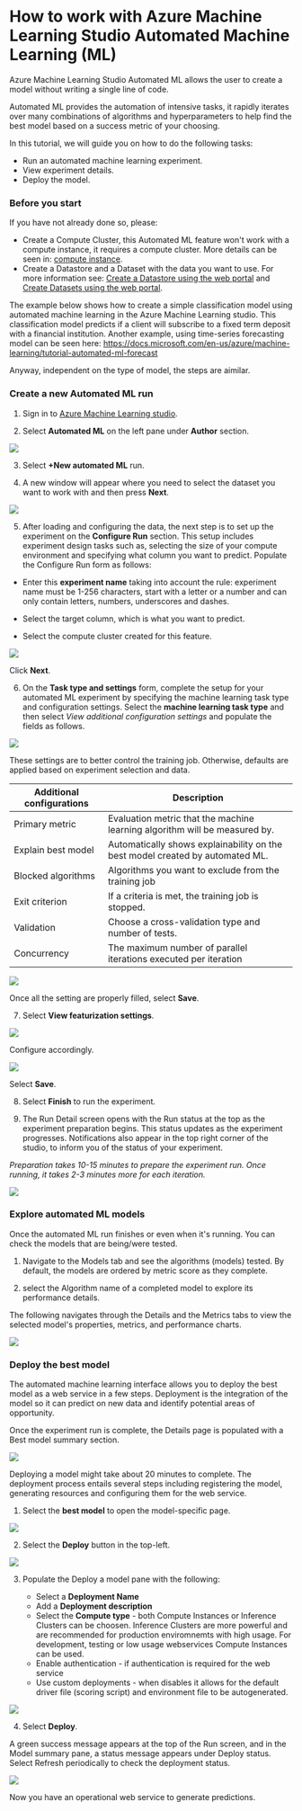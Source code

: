 # How to work with Azure Machine Learning Studio Automated Machine Learning (ML)

Azure Machine Learning Studio Automated ML allows the user to create a model without writing a single line of code.

Automated ML provides the automation of intensive tasks, it rapidly iterates over many combinations of algorithms and hyperparameters to help find the best model based on a success metric of your choosing.

In this tutorial, we will guide you on how to do the following tasks:

* Run an automated machine learning experiment.
* View experiment details.
* Deploy the model.


### Before you start

If you have not already done so, please:

* Create a Compute Cluster, this Automated ML feature won't work with a compute instance, it requires a compute cluster. More details can be seen in: [compute instance](https://github.com/felicity-borg/Getting-Started-On-Azure-ML/blob/main/Azure-ML-Studio.md).
* Create a Datastore and a Dataset with the data you want to use. For more information see: [Create a Datastore using the web portal](https://github.com/felicity-borg/Getting-Started-On-Azure-ML/blob/main/Work-With-Data-in-Azure-ML.md) and [Create Datasets using the web portal](https://github.com/felicity-borg/Getting-Started-On-Azure-ML/blob/main/Work-With-Data-in-Azure-ML-Datasets.md).

The example below shows how to create a simple classification model using automated machine learning in the Azure Machine Learning studio. This classification model predicts if a client will subscribe to a fixed term deposit with a financial institution.
Another example, using time-series forecasting model can be seen here: https://docs.microsoft.com/en-us/azure/machine-learning/tutorial-automated-ml-forecast

Anyway, independent on the type of model, the steps are aimilar.

### Create a new Automated ML run

1. Sign in to [Azure Machine Learning studio](https://ml.azure.com/).

2. Select **Automated ML** on the left pane under **Author** section.

![](https://github.com/felicity-borg/Getting-Started-On-Azure-ML/blob/main/Images/automatedml1.png)

3. Select **+New automated ML** run.

4. A new window will appear where you need to select the dataset you want to work with and then press **Next**.

![](https://github.com/felicity-borg/Getting-Started-On-Azure-ML/blob/main/Images/automatedml2.PNG)

5. After loading and configuring the data, the next step is to set up the experiment on the  **Configure Run** section. This setup includes experiment design tasks such as, selecting the size of your compute environment and specifying what column you want to predict. Populate the Configure Run form as follows:

* Enter this **experiment name** taking into account the rule: experiment name must be 1-256 characters, start with a letter or a number and can only contain letters, numbers, underscores and dashes.

* Select the target column, which is what you want to predict. 

* Select the compute cluster created for this feature.

![](https://github.com/felicity-borg/Getting-Started-On-Azure-ML/blob/main/Images/automatedml3.PNG)

Click **Next**.

6. On the **Task type and settings** form, complete the setup for your automated ML experiment by specifying the machine learning task type and configuration settings. 
Select the **machine learning task type** and then select *View additional configuration settings* and populate the fields as follows. 

![](https://github.com/felicity-borg/Getting-Started-On-Azure-ML/blob/main/Images/automatedml4.PNG)

These settings are to better control the training job. Otherwise, defaults are applied based on experiment selection and data.

| **Additional configurations** | **Description** |
| ---------- | -------------- |
| Primary metric|	Evaluation metric that the machine learning algorithm will be measured by.	|
| Explain best model|	Automatically shows explainability on the best model created by automated ML.|
|Blocked algorithms|	Algorithms you want to exclude from the training job	|
|Exit criterion|	If a criteria is met, the training job is stopped.|
|Validation|	Choose a cross-validation type and number of tests.|
|Concurrency|	The maximum number of parallel iterations executed per iteration|

![](https://github.com/felicity-borg/Getting-Started-On-Azure-ML/blob/main/Images/automatedml5.PNG)

Once all the setting are properly filled, select **Save**.

7. Select **View featurization settings**. 

![](https://github.com/felicity-borg/Getting-Started-On-Azure-ML/blob/main/Images/automatedml6.PNG)

Configure accordingly.

![](https://github.com/felicity-borg/Getting-Started-On-Azure-ML/blob/main/Images/automatedml7.PNG)

Select **Save**.

8. Select **Finish** to run the experiment. 

9. The Run Detail screen opens with the Run status at the top as the experiment preparation begins. This status updates as the experiment progresses. Notifications also appear in the top right corner of the studio, to inform you of the status of your experiment.

_Preparation takes 10-15 minutes to prepare the experiment run. Once running, it takes 2-3 minutes more for each iteration._

![](https://github.com/felicity-borg/Getting-Started-On-Azure-ML/blob/main/Images/automatedml8.PNG)


### Explore automated ML models
Once the automated ML run finishes or even when it's running. You can check the models that are being/were tested.

1. Navigate to the Models tab and see the algorithms (models) tested. By default, the models are ordered by metric score as they complete. 

2. select the Algorithm name of a completed model to explore its performance details.

The following navigates through the Details and the Metrics tabs to view the selected model's properties, metrics, and performance charts.

![](https://github.com/felicity-borg/Getting-Started-On-Azure-ML/blob/main/Images/automatedml9.gif)

### Deploy the best model

The automated machine learning interface allows you to deploy the best model as a web service in a few steps. Deployment is the integration of the model so it can predict on new data and identify potential areas of opportunity.

Once the experiment run is complete, the Details page is populated with a Best model summary section. 

![](https://github.com/felicity-borg/Getting-Started-On-Azure-ML/blob/main/Images/automatedml10.PNG)

Deploying a model might take about 20 minutes to complete. The deployment process entails several steps including registering the model, generating resources and configuring them for the web service.

1. Select the **best model** to open the model-specific page.

![](https://github.com/felicity-borg/Getting-Started-On-Azure-ML/blob/main/Images/automatedml11.PNG)
 
2. Select the **Deploy** button in the top-left.

![](https://github.com/felicity-borg/Getting-Started-On-Azure-ML/blob/main/Images/automatedml12.PNG)

3. Populate the Deploy a model pane with the following:

   * Select a **Deployment Name**
   * Add a **Deployment description**
   * Select the **Compute type** - both Compute Instances or Inference Clusters can be choosen. Inference Clusters are more powerful and are recommended for production enviromnemts with high usage. For development, testing or low usage webservices Compute Instances can be used.
   * Enable authentication - if authentication is required for the web service
   * Use custom deployments - when disables it allows for the default driver file (scoring script) and environment file to be autogenerated.

![](https://github.com/felicity-borg/Getting-Started-On-Azure-ML/blob/main/Images/automatedml13.PNG)

4. Select **Deploy**.

A green success message appears at the top of the Run screen, and in the Model summary pane, a status message appears under Deploy status. Select Refresh periodically to check the deployment status.

![](https://github.com/felicity-borg/Getting-Started-On-Azure-ML/blob/main/Images/automatedml14.PNG)
 
Now you have an operational web service to generate predictions.
